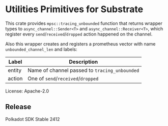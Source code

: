 # Utilities Primitives for Substrate

This crate provides `mpsc::tracing_unbounded` function that returns wrapper types to
`async_channel::Sender<T>` and `async_channel::Receiver<T>`, which register every
`send`/`received`/`dropped` action happened on the channel.

Also this wrapper creates and registers a prometheus vector with name `unbounded_channel_len`
and labels:

| Label        | Description                                   |
| ------------ | --------------------------------------------- |
| entity       | Name of channel passed to `tracing_unbounded` |
| action       | One of `send`/`received`/`dropped`            |

License: Apache-2.0


## Release

Polkadot SDK Stable 2412
